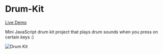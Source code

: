 # Drum-Kit

[Live Demo](https://dangvincent.github.io/Drum-Kit/)

Mini JavaScript drum kit project that plays drum sounds when you press on certain keys :)

![Drum Kit](https://i.imgur.com/CJnQu7e.png)
